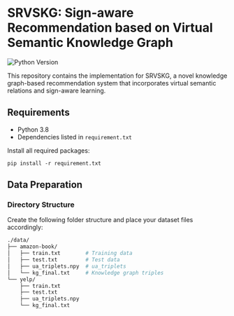 # SRVSKG: Sign-aware Recommendation based on Virtual Semantic Knowledge Graph

![Python Version](https://img.shields.io/badge/python-3.8-blue.svg)


This repository contains the implementation for SRVSKG, a novel knowledge graph-based recommendation system that incorporates virtual semantic relations and sign-aware learning.

## Requirements

- Python 3.8
- Dependencies listed in `requirement.txt`

Install all required packages:
```
pip install -r requirement.txt
```

## Data Preparation

### Directory Structure
Create the following folder structure and place your dataset files accordingly:
```bash
./data/
├── amazon-book/
│   ├── train.txt        # Training data
│   ├── test.txt         # Test data
│   ├── ua_triplets.npy  # ua_triplets
│   └── kg_final.txt     # Knowledge graph triples
└── yelp/
    ├── train.txt
    ├── test.txt
    ├── ua_triplets.npy
    └── kg_final.txt
